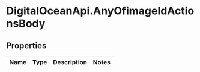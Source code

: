 # DigitalOceanApi.AnyOfimageIdActionsBody

## Properties
Name | Type | Description | Notes
------------ | ------------- | ------------- | -------------
